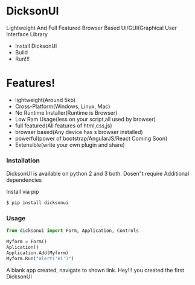 # DicksonUI

Lightweight And Full Featured Browser Based UI/GUI(Graphical User Interface Library

  - Install DicksonUI
  - Build 
  - Run!!!

#  Features!

  - lightweight(Around 5kb)
  - Cross-Platform(Windows, Linux, Mac)
  - No Runtime Installer(Runtime is Browser)
  - Low Ram Usage(less on your script,all used by browser)
  - full featured(All features of html,css,js)
  - browser based(Any device has s browser installed)
  - powerful(power of bootstrap/AngularJS/React Coming Soon)
  - Extensible(write your own plugin and share)

### Installation

DicksonUI is available on python 2 and 3 both.
Dosen"t require Additional dependencies

Install via pip
```sh
$ pip install dicksonui
```
### Usage
```python
from dicksonui import Form, Application, Controls

Myform = Form()
Aplication()
Application.Add(Myform)
Myform.Run("alert('Hi')")
```
A blank app created, navigate to shown link.
Hey!!! you created the first DicksonUI
